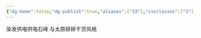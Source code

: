 ```yaml
---
{"dg-home":false,"dg-publish":true,"aliases":["33"],"cssclasses":["2"],"tags":null,"dg-note-icon":"0","permalink":"/采矿技术/重点注意/巷道贯通 1 1 11/","dgPassFrontmatter":true,"noteIcon":"0","created":"2024-06-29T18:00:20.664+08:00","updated":"2024-06-29T18:03:16.144+08:00"}
---
```


染发供电供电石峰
与太原婷婷干货风格
